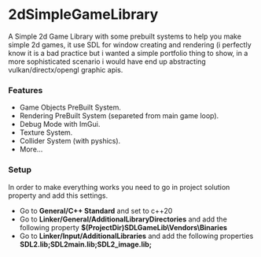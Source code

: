 # 2dSimpleGameLibrary

A Simple 2d Game Library with some prebuilt systems to help you make simple 2d games, it use SDL for window creating and rendering (i perfectly know it is a bad practice but i wanted a simple portfolio thing to show, in a more sophisticated scenario i would have end up abstracting vulkan/directx/opengl graphic apis.

### Features

- Game Objects PreBuilt System.
- Rendering PreBuilt System (separeted from main game loop).
- Debug Mode with ImGui.
- Texture System.
- Collider System (with pyshics).
- More...

### Setup 

In order to make everything works you need to go in project solution property and add this settings.
- Go to **General/C++ Standard** and set to c++20
- Go to **Linker/General/AdditionalLibraryDirectories** and add the following property **$(ProjectDir)SDLGameLib\Vendors\Binaries**
- Go to **Linker/Input/AdditionalLibraries** and add the following properties **SDL2.lib;SDL2main.lib;SDL2_image.lib;**
